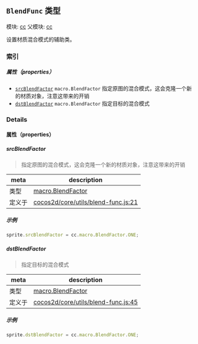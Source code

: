## `BlendFunc` 类型



模块: [cc](../modules/cc.md)
父模块: [cc](../modules/cc.md)


设置材质混合模式的辅助类。



### 索引

##### 属性（properties）

  - [`srcBlendFactor`](#srcblendfactor) `macro.BlendFactor` 指定原图的混合模式，这会克隆一个新的材质对象，注意这带来的开销
  - [`dstBlendFactor`](#dstblendfactor) `macro.BlendFactor` 指定目标的混合模式





### Details


#### 属性（properties）


##### srcBlendFactor

> 指定原图的混合模式，这会克隆一个新的材质对象，注意这带来的开销

| meta | description |
|------|-------------|
| 类型 | <a href="../enums/macro.BlendFactor.html" class="crosslink">macro.BlendFactor</a> |
| 定义于 | [cocos2d/core/utils/blend-func.js:21](https://github.com/cocos-creator/engine/blob/ed2b039b9aa8396d7da1c8c1149f41269733e8fd/cocos2d/core/utils/blend-func.js#L21) |

##### 示例

```js
sprite.srcBlendFactor = cc.macro.BlendFactor.ONE;
```


##### dstBlendFactor

> 指定目标的混合模式

| meta | description |
|------|-------------|
| 类型 | <a href="../enums/macro.BlendFactor.html" class="crosslink">macro.BlendFactor</a> |
| 定义于 | [cocos2d/core/utils/blend-func.js:45](https://github.com/cocos-creator/engine/blob/ed2b039b9aa8396d7da1c8c1149f41269733e8fd/cocos2d/core/utils/blend-func.js#L45) |

##### 示例

```js
sprite.dstBlendFactor = cc.macro.BlendFactor.ONE;
```





